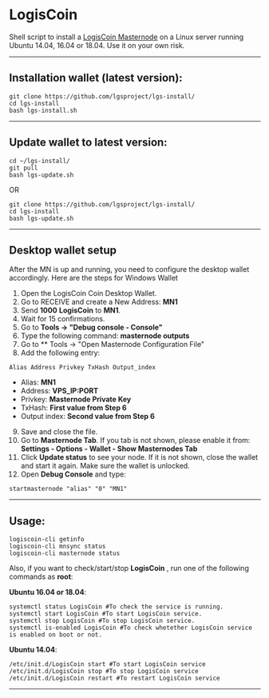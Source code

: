 # LogisCoin
Shell script to install a [LogisCoin Masternode](https://www.logiscoin.cc/) on a Linux server running Ubuntu 14.04, 16.04 or 18.04. Use it on your own risk.

***
## Installation wallet (latest version):
```
git clone https://github.com/lgsproject/lgs-install/
cd lgs-install
bash lgs-install.sh
```
***

## Update wallet to latest version:
```
cd ~/lgs-install/
git pull
bash lgs-update.sh
```
OR
```
git clone https://github.com/lgsproject/lgs-install/
cd lgs-install
bash lgs-update.sh
```
***

## Desktop wallet setup

After the MN is up and running, you need to configure the desktop wallet accordingly. Here are the steps for Windows Wallet
1. Open the LogisCoin Coin Desktop Wallet.
2. Go to RECEIVE and create a New Address: **MN1**
3. Send **1000** **LogisCoin** to **MN1**.
4. Wait for 15 confirmations.
5. Go to **Tools -> "Debug console - Console"**
6. Type the following command: **masternode outputs**
7. Go to  ** Tools -> "Open Masternode Configuration File"
8. Add the following entry:
```
Alias Address Privkey TxHash Output_index
```
* Alias: **MN1**
* Address: **VPS_IP:PORT**
* Privkey: **Masternode Private Key**
* TxHash: **First value from Step 6**
* Output index:  **Second value from Step 6**
9. Save and close the file.
10. Go to **Masternode Tab**. If you tab is not shown, please enable it from: **Settings - Options - Wallet - Show Masternodes Tab**
11. Click **Update status** to see your node. If it is not shown, close the wallet and start it again. Make sure the wallet is unlocked.
12. Open **Debug Console** and type:
```
startmasternode "alias" "0" "MN1"
```
***

## Usage:
```
logiscoin-cli getinfo
logiscoin-cli mnsync status
logiscoin-cli masternode status
```
Also, if you want to check/start/stop **LogisCoin** , run one of the following commands as **root**:

**Ubuntu 16.04 or 18.04**:
```
systemctl status LogisCoin #To check the service is running.
systemctl start LogisCoin #To start LogisCoin service.
systemctl stop LogisCoin #To stop LogisCoin service.
systemctl is-enabled LogisCoin #To check whetether LogisCoin service is enabled on boot or not.
```
**Ubuntu 14.04**:  
```
/etc/init.d/LogisCoin start #To start LogisCoin service
/etc/init.d/LogisCoin stop #To stop LogisCoin service
/etc/init.d/LogisCoin restart #To restart LogisCoin service
```
***
